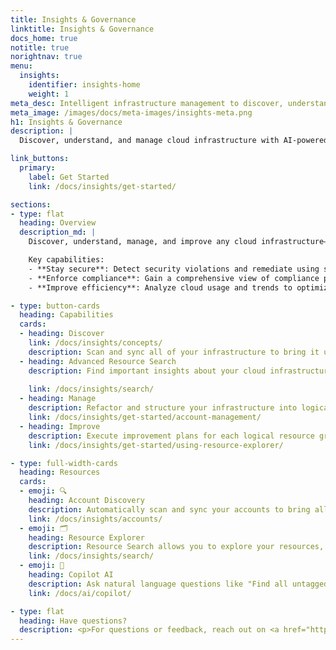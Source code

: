 ```yaml
---
title: Insights & Governance
linktitle: Insights & Governance
docs_home: true
notitle: true
norightnav: true
menu:
  insights:
    identifier: insights-home
    weight: 1
meta_desc: Intelligent infrastructure management to discover, understand, manage, and improve any cloud infrastructure.
meta_image: /images/docs/meta-images/insights-meta.png
h1: Insights & Governance
description: |
  Discover, understand, and manage cloud infrastructure with AI-powered asset and compliance management across all your resources.

link_buttons:
  primary:
    label: Get Started
    link: /docs/insights/get-started/

sections:
- type: flat
  heading: Overview
  description_md: |
    Discover, understand, manage, and improve any cloud infrastructure—including resources provisioned by AWS CloudFormation, Microsoft ARM, Terraform, or created manually. Get AI-powered asset and compliance management across your entire infrastructure footprint.

    Key capabilities:
    - **Stay secure**: Detect security violations and remediate using security best practices.
    - **Enforce compliance**: Gain a comprehensive view of compliance policy violations across your organization and automate remediation.
    - **Improve efficiency**: Analyze cloud usage and trends to optimize costs and improve productivity.

- type: button-cards
  heading: Capabilities
  cards:
  - heading: Discover
    link: /docs/insights/concepts/
    description: Scan and sync all of your infrastructure to bring it under a single pane of glass, so you can understand the structure and status of your footprint.
  - heading: Advanced Resource Search
    description: Find important insights about your cloud infrastructure using structured queries or natural language via Pulumi AI Assist to quickly locate resources.
    
    link: /docs/insights/search/
  - heading: Manage
    description: Refactor and structure your infrastructure into logical resource groups that map key insights with business needs.
    link: /docs/insights/get-started/account-management/
  - heading: Improve
    description: Execute improvement plans for each logical resource group to support business priorities.
    link: /docs/insights/get-started/using-resource-explorer/

- type: full-width-cards
  heading: Resources
  cards:
  - emoji: 🔍
    heading: Account Discovery
    description: Automatically scan and sync your accounts to bring all cloud resources into the Insights platform.
    link: /docs/insights/accounts/
  - emoji: 🗂️
    heading: Resource Explorer
    description: Resource Search allows you to explore your resources, stacks and projects in detail.
    link: /docs/insights/search/
  - emoji: 🤖
    heading: Copilot AI
    description: Ask natural language questions like "Find all untagged resources in AWS" to uncover insights and actionable recommendations.
    link: /docs/ai/copilot/

- type: flat
  heading: Have questions?
  description: <p>For questions or feedback, reach out on <a href="https://slack.pulumi.com" target="_blank">community Slack</a>, <a href="https://github.com/pulumi" target="_blank">GitHub</a>, or <a href="/support/">contact support</a>.</p>
---
```

